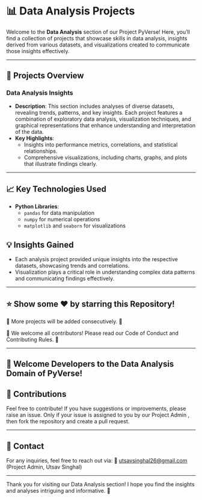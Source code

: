 # 📊 Data Analysis Projects

Welcome to the **Data Analysis** section of our Project PyVerse! Here, you’ll find a collection of projects that showcase skills in data analysis, insights derived from various datasets, and visualizations created to communicate those insights effectively.

---

## 🚀 Projects Overview

### Data Analysis Insights
- **Description**: This section includes analyses of diverse datasets, revealing trends, patterns, and key insights. Each project features a combination of exploratory data analysis, visualization techniques, and graphical representations that enhance understanding and interpretation of the data.
- **Key Highlights**:
  - Insights into performance metrics, correlations, and statistical relationships.
  - Comprehensive visualizations, including charts, graphs, and plots that illustrate findings clearly.

---

## 📈 Key Technologies Used

- **Python Libraries**: 
  - `pandas` for data manipulation
  - `numpy` for numerical operations
  - `matplotlib` and `seaborn` for visualizations

## 💡 Insights Gained

- Each analysis project provided unique insights into the respective datasets, showcasing trends and correlations.
- Visualization plays a critical role in understanding complex data patterns and communicating findings effectively.

---

## ⭐ Show some ❤️ by starring this Repository!

💌 More projects will be added consecutively. 💌

🎉 We welcome all contributors! Please read our Code of Conduct and Contributing Rules. 🎉

---

## 🚦 Welcome Developers to the Data Analysis Domain of PyVerse!

## 🤝 Contributions

Feel free to contribute! If you have suggestions or improvements, please raise an issue. Only if your issue is assigned to you by our Project Admin , then fork the repository and create a pull request.

---

## 📧 Contact

For any inquiries, feel free to reach out via:
📧 utsavsinghal26@gmail.com (Project Admin, Utsav Singhal)

---

Thank you for visiting our Data Analysis section! I hope you find the insights and analyses intriguing and informative. 🚀
